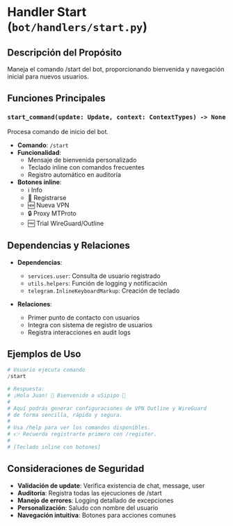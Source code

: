 # Handler Start (`bot/handlers/start.py`)

## Descripción del Propósito

Maneja el comando /start del bot, proporcionando bienvenida y navegación inicial para nuevos usuarios.

## Funciones Principales

### `start_command(update: Update, context: ContextTypes) -> None`
Procesa comando de inicio del bot.
- **Comando**: `/start`
- **Funcionalidad**:
  - Mensaje de bienvenida personalizado
  - Teclado inline con comandos frecuentes
  - Registro automático en auditoría
- **Botones inline**:
  - ℹ️ Info
  - 📝 Registrarse
  - 🆕 Nueva VPN
  - 🔒 Proxy MTProto
  - 🆓 Trial WireGuard/Outline

## Dependencias y Relaciones

- **Dependencias**:
  - `services.user`: Consulta de usuario registrado
  - `utils.helpers`: Función de logging y notificación
  - `telegram.InlineKeyboardMarkup`: Creación de teclado

- **Relaciones**:
  - Primer punto de contacto con usuarios
  - Integra con sistema de registro de usuarios
  - Registra interacciones en audit logs

## Ejemplos de Uso

```python
# Usuario ejecuta comando
/start

# Respuesta:
# ¡Hola Juan! 👋 Bienvenido a uSipipo 🚀
# 
# Aquí podrás generar configuraciones de VPN Outline y WireGuard
# de forma sencilla, rápida y segura.
# 
# Usa /help para ver los comandos disponibles.
# 👉 Recuerda registrarte primero con /register.
# 
# [Teclado inline con botones]
```

## Consideraciones de Seguridad

- **Validación de update**: Verifica existencia de chat, message, user
- **Auditoría**: Registra todas las ejecuciones de /start
- **Manejo de errores**: Logging detallado de excepciones
- **Personalización**: Saludo con nombre del usuario
- **Navegación intuitiva**: Botones para acciones comunes